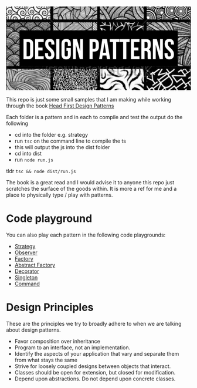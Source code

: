 ![Design Patterns](https://github.com/sirJiggles/designPatterns/blob/master/patterns.png)

This repo is just some small samples that I am making while working through the book [Head First Design Patterns](https://www.amazon.de/First-Design-Patterns-Brain-Friendly/dp/0596007124)

Each folder is a pattern and in each to compile and test the output do the following

- cd into the folder e.g. strategy
- run `tsc` on the command line to compile the ts
- this will output the js into the dist folder
- cd into dist
- run `node run.js`

tldr `tsc && node dist/run.js`

The book is a great read and I would advise it to anyone this repo just scratches the surface of the goods within. It is more a ref for me and a place to physically type / play with patterns.

# Code playground

You can also play each pattern in the following code playgrounds:

- [Strategy](https://codesandbox.io/embed/github/sirJiggles/designPatterns/tree/master/strategy)
- [Observer](https://codesandbox.io/embed/github/sirJiggles/designPatterns/tree/master/observer)
- [Factory](https://codesandbox.io/embed/github/sirJiggles/designPatterns/tree/master/factory)
- [Abstract Factory](https://codesandbox.io/embed/github/sirJiggles/designPatterns/tree/master/abstract-factory)
- [Decorator](https://codesandbox.io/embed/github/sirJiggles/designPatterns/tree/master/decorator)
- [Singleton](https://codesandbox.io/embed/github/sirJiggles/designPatterns/tree/master/singleton)
- [Command](https://codesandbox.io/embed/github/sirJiggles/designPatterns/tree/master/command)

# Design Principles

These are the principles we try to broadly adhere to when we are talking about design patterns.

- Favor composition over inheritance
- Program to an interface, not an implementation.
- Identify the aspects of your application that vary and separate them from what stays the same
- Strive for loosely coupled designs between objects that interact.
- Classes should be open for extension, but closed for modification.
- Depend upon abstractions. Do not depend upon concrete classes.
